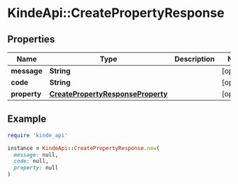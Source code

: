 # KindeApi::CreatePropertyResponse

## Properties

| Name | Type | Description | Notes |
| ---- | ---- | ----------- | ----- |
| **message** | **String** |  | [optional] |
| **code** | **String** |  | [optional] |
| **property** | [**CreatePropertyResponseProperty**](CreatePropertyResponseProperty.md) |  | [optional] |

## Example

```ruby
require 'kinde_api'

instance = KindeApi::CreatePropertyResponse.new(
  message: null,
  code: null,
  property: null
)
```

